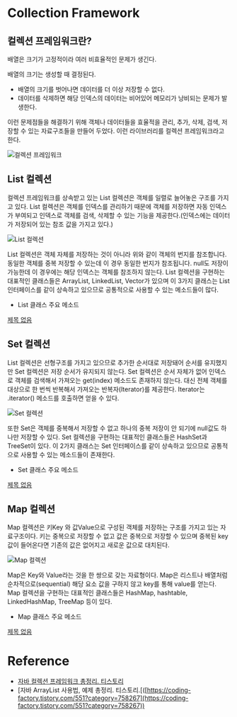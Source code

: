 # Collection Framework
## 컬렉션 프레임워크란?

배열은 크기가 고정적이라 여러 비효율적인 문제가 생긴다. 

배열의 크기는 생성할 때 결정된다.

- 배열의 크기를 벗어나면 데이터를 더 이상 저장할 수 없다.
- 데이터를 삭제하면 해당 인덱스의 데이터는 비어있어 메모리가 낭비되는 문제가 발생한다.

이런 문제점들을 해결하기 위해 객체나 데이터들을 효율적을 관리, 추가, 삭제, 검색, 저장할 수 있는 자료구조들을 만들어 두었다. 이런 라이브러리를 컬렉션 프레임워크라고 한다.

![컬렉션 프레임워크]([https://blog.kakaocdn.net/dn/bdy438/btqEjPZKIY0/e5Wm8ZJmdRNza4tKBzaK6k/img.png](https://blog.kakaocdn.net/dn/bdy438/btqEjPZKIY0/e5Wm8ZJmdRNza4tKBzaK6k/img.png))

## List 컬렉션

컬렉션 프레임워크를 상속받고 있는 List 컬렉션은 객체를 일렬로 늘어놓은 구조를 가지고 있다. List 컬렉션은 객체를 인덱스를 관리하기 때문에 객체를 저장하면 자동 인덱스가 부여되고 인덱스로 객체를 검색, 삭제할 수 있는 기능을 제공한다.(인덱스에는 데이터가 저장되어 있는 참조 값을 가지고 있다.)

![List 컬렉션]([https://img1.daumcdn.net/thumb/R1280x0/?scode=mtistory2&fname=https%3A%2F%2Fblog.kakaocdn.net%2Fdn%2FbxhCVv%2FbtqEg09LXoG%2Fm26SctApZoPjJtRaAEmlSk%2Fimg.png](https://img1.daumcdn.net/thumb/R1280x0/?scode=mtistory2&fname=https%3A%2F%2Fblog.kakaocdn.net%2Fdn%2FbxhCVv%2FbtqEg09LXoG%2Fm26SctApZoPjJtRaAEmlSk%2Fimg.png))

List 컬렉션은 객체 자체를 저장하는 것이 아니라 위와 같이 객체의 번지를 참조합니다. 동일한 객체를 중복 저장할 수 있는데 이 경우 동일한 번지가 참조됩니다. null도 저장이 가능한데 이 경우에는 해당 인덱스는 객체를 참조하지 않는다. List 컬렉션을 구현하는 대표적인 클래스들은 ArrayList, LinkedList, Vector가 있으며 이 3가지 클래스는 List 인터페이스를 같이 상속하고 있으므로 공통적으로 사용할 수 있는 메소드들이 많다. 

- List 클래스 주요 메소드

[제목 없음](https://www.notion.so/f9122f0852d3491b8f8c9735430501f4)

## Set 컬렉션

List 컬렉션은 선형구조를 가지고 있으므로 추가한 순서대로 저장돼어 순서를 유지했지만 Set 컬렉션은 저장 순서가 유지되지 않는다. Set 컬렉션은 순서 자체가 없어 인덱스로 객체를 검색해서 가져오는 get(index) 메소드도 존재하지 않는다. 대신 전체 객체를 대상으로 한 번씩 반복해서 가져오는 반복자(Iterator)를 제공한다. Iterator는 .iterator() 메소드를 호출하면 얻을 수 있다.

![Set 컬렉션]([https://img1.daumcdn.net/thumb/R1280x0/?scode=mtistory2&fname=https%3A%2F%2Fblog.kakaocdn.net%2Fdn%2FcLMuJG%2FbtqEgQzQaFv%2F18xV7JmoktO3gKPnYitGZ0%2Fimg.png](https://img1.daumcdn.net/thumb/R1280x0/?scode=mtistory2&fname=https%3A%2F%2Fblog.kakaocdn.net%2Fdn%2FcLMuJG%2FbtqEgQzQaFv%2F18xV7JmoktO3gKPnYitGZ0%2Fimg.png))

또한 Set은 객체를 중복해서 저장할 수 없고 하나의 중복 저장이 안 되기에 null값도 하나만 저장할 수 있다. Set 컬렉션을 구현하는 대표적인 클래스들은 HashSet과 TreeSet이 있다. 이 2가지 클래스는 Set 인터페이스를 같이 상속하고 있으므로 공통적으로 사용할 수 있는 메소드들이 존재한다.

- Set 클래스 주요 메소드

[제목 없음](https://www.notion.so/8643a61c33a74b5a825cffb7fc4ab359)

## Map 컬렉션

Map 컬렉션은 키Key 와 값Value으로 구성된 객체를 저장하는 구조를 가지고 있는 자료구조이다. 키는 중복으로 저장할 수 없고 값은 중복으로 저장할 수 있으며 중복된 key값이 들어온다면 기존의 값은 없어지고 새로운 값으로 대치된다.

![Map 컬렉션]([https://img1.daumcdn.net/thumb/R1280x0/?scode=mtistory2&fname=https%3A%2F%2Fblog.kakaocdn.net%2Fdn%2FcDaHeK%2FbtqEjQx07Ng%2FPQSBhv0USEnMzQnzuMFw61%2Fimg.png](https://img1.daumcdn.net/thumb/R1280x0/?scode=mtistory2&fname=https%3A%2F%2Fblog.kakaocdn.net%2Fdn%2FcDaHeK%2FbtqEjQx07Ng%2FPQSBhv0USEnMzQnzuMFw61%2Fimg.png))

Map은 Key와 Value라는 것을 한 쌍으로 갖는 자료형이다. Map은 리스트나 배열처럼 순차적으로(sequential) 해당 요소 값을 구하지 않고 key를 통해 value를 얻는다. Map 컬렉션을 구현하는 대표적인 클래스들은 HashMap, hashtable, LinkedHashMap, TreeMap 등이 있다.

- Map 클래스 주요 메소드

[제목 없음](https://www.notion.so/ca00a7b06d9c445c8fa05ad3f02ed378)

# Reference

- [자바 컬렉션 프레임워크 총정리. 티스토리]([https://coding-factory.tistory.com/550](https://coding-factory.tistory.com/550))
- [자바 ArrayList 사용법, 예제 총정리. 티스토리.[([https://coding-factory.tistory.com/551?category=758267](https://coding-factory.tistory.com/551?category=758267))